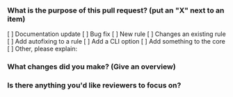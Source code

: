 <!--
    Thank you for contributing!
-->

### What is the purpose of this pull request? (put an "X" next to an item)

[ ] Documentation update
[ ] Bug fix
[ ] New rule
[ ] Changes an existing rule
[ ] Add autofixing to a rule
[ ] Add a CLI option
[ ] Add something to the core
[ ] Other, please explain:

<!--
    If this pull request is addressing an issue, please paste a link to the issue here.
-->

<!--
    Please ensure your pull request is ready:

    - Include tests for this change
    - Update documentation for this change
-->

### What changes did you make? (Give an overview)


### Is there anything you'd like reviewers to focus on?
